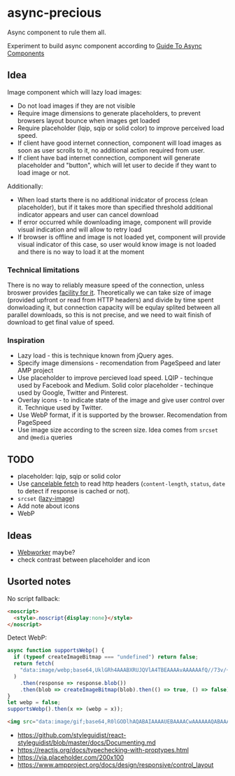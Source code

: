 # async-precious

Async component to rule them all.

Experiment to build async component according to [Guide To Async Components](https://github.com/stereobooster/guide-to-async-components)

## Idea

Image component which will lazy load images:

* Do not load images if they are not visible
* Require image dimensions to generate placeholders, to prevent browsers layout bounce when images get loaded
* Require placeholder (lqip, sqip or solid color) to improve perceived load speed.
* If client have good internet connection, component will load images as soon as user scrolls to it, no additional action required from user.
* If client have bad internet connection, component will generate placeholder and "button", which will let user to decide if they want to load image or not.

Additionally:

* When load starts there is no additional inidcator of process (clean placeholder), but if it takes more than specified threshold additional indicator appears and user can cancel download
* If error occurred while downloading image, component will provide visual indication and will allow to retry load
* If browser is offline and image is not loaded yet, component will provide visual indicator of this case, so user would know image is not loaded and there is no way to load it at the moment

### Technical limitations

There is no way to reliably measure speed of the connection, unless broswer provides [facility for it](https://developer.mozilla.org/en-US/docs/Web/API/NetworkInformation/effectiveType). Theoretically we can take size of image (provided upfront or read from HTTP headers) and divide by time spent donwloading it, but connection capacity will be equlay splited between all parallel downloads, so this is not precise, and we need to wait finish of download to get final value of speed.



### Inspiration

* Lazy load - this is technique known from jQuery ages.
* Specify image dimensions - recomendation from PageSpeed and later AMP project
* Use placeholder to improve percieved load speed. LQIP - techinque used by Facebook and Medium. Solid color placeholder - techinque used by Google, Twitter and Pinterest.
* Overlay icons - to indicate state of the image and give user control over it. Technique used by Twitter.
* Use WebP format, if it is supported by the browser. Recomendation from PageSpeed
* Use image size according to the screen size. Idea comes from `srcset` and `@media` queries

## TODO

* placeholder: lqip, sqip or solid color
* Use [cancelable fetch](https://developer.mozilla.org/en-US/docs/Web/API/AbortController/abort) to read http headers (`content-length`, `status`, `date` to detect if response is cached or not).
* `srcset` ([lazy-image](https://meowni.ca/lazy-image/))
* Add note about icons
* WebP

## Ideas

* [Webworker](https://aerotwist.com/blog/one-weird-trick/) maybe?
* check contrast between placeholder and icon

## Usorted notes

No script fallback:

```html
<noscript>
  <style>.noscript{display:none}</style>
</noscript>
```

Detect WebP:

```js
async function supportsWebp() {
  if (typeof createImageBitmap === "undefined") return false;
  return fetch(
    "data:image/webp;base64,UklGRh4AAABXRUJQVlA4TBEAAAAvAAAAAAfQ//73v/+BiOh/AAA="
  )
    .then(response => response.blob())
    .then(blob => createImageBitmap(blob).then(() => true, () => false));
}
let webp = false;
supportsWebp().then(x => (webp = x));
```

```html
<img src="data:image/gif;base64,R0lGODlhAQABAIAAAAUEBAAAACwAAAAAAQABAAACAkQBADs=" />
```

* https://github.com/styleguidist/react-styleguidist/blob/master/docs/Documenting.md
* https://reactjs.org/docs/typechecking-with-proptypes.html
* https://via.placeholder.com/200x100
* https://www.ampproject.org/docs/design/responsive/control_layout
